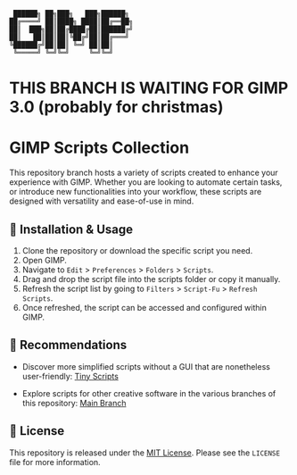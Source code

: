 ```
 ██████╗ ██╗███╗   ███╗██████╗ 
██╔════╝ ██║████╗ ████║██╔══██╗
██║  ███╗██║██╔████╔██║██████╔╝
██║   ██║██║██║╚██╔╝██║██╔═══╝ 
╚██████╔╝██║██║ ╚═╝ ██║██║     
 ╚═════╝ ╚═╝╚═╝     ╚═╝╚═╝     
```
# THIS BRANCH IS WAITING FOR GIMP 3.0 (probably for christmas)


# GIMP Scripts Collection

This repository branch hosts a variety of scripts created to enhance your experience with GIMP. Whether you are looking to automate certain tasks, or introduce new functionalities into your workflow, these scripts are designed with versatility and ease-of-use in mind.

## :wrench: Installation & Usage

1. Clone the repository or download the specific script you need.
2. Open GIMP.
3. Navigate to `Edit` > `Preferences` > `Folders` > `Scripts`.
4. Drag and drop the script file into the scripts folder or copy it manually.
5. Refresh the script list by going to `Filters` > `Script-Fu` > `Refresh Scripts`.
6. Once refreshed, the script can be accessed and configured within GIMP.

## :gem: Recommendations  

- Discover more simplified scripts without a GUI that are nonetheless user-friendly: [Tiny Scripts](https://github.com/SECRET-GUEST/tiny-scripts)

- Explore scripts for other creative software in the various branches of this repository: [Main Branch](https://github.com/SECRET-GUEST/animation/tree/main)

## :scroll: License

This repository is released under the [MIT License](LICENSE). Please see the `LICENSE` file for more information.
